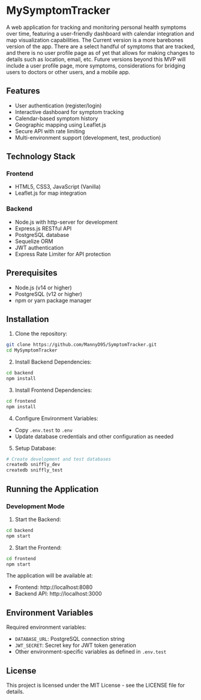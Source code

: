 # MySymptomTracker

A web application for tracking and monitoring personal health symptoms over time, featuring a user-friendly dashboard with calendar integration and map visualization capabilities.
The Current version is a more barebones version of the app. There are a select handful of symptoms that are tracked, and there is no user profile page as of yet that allows for making changes to details such as location, email, etc.
Future versions beyond this MVP will include a user profile page, more symptoms, considerations for bridging users to doctors or other users, and a mobile app.

## Features

- User authentication (register/login)
- Interactive dashboard for symptom tracking
- Calendar-based symptom history
- Geographic mapping using Leaflet.js
- Secure API with rate limiting
- Multi-environment support (development, test, production)

## Technology Stack

### Frontend
- HTML5, CSS3, JavaScript (Vanilla)
- Leaflet.js for map integration

### Backend
- Node.js with http-server for development
- Express.js RESTful API
- PostgreSQL database
- Sequelize ORM
- JWT authentication
- Express Rate Limiter for API protection

## Prerequisites

- Node.js (v14 or higher)
- PostgreSQL (v12 or higher)
- npm or yarn package manager

## Installation

1. Clone the repository:
```bash
git clone https://github.com/MannyD95/SymptomTracker.git
cd MySymptomTracker
```

2. Install Backend Dependencies:
```bash
cd backend
npm install
```

3. Install Frontend Dependencies:
```bash
cd frontend
npm install
```

4. Configure Environment Variables:
- Copy `.env.test` to `.env`
- Update database credentials and other configuration as needed

5. Setup Database:
```bash
# Create development and test databases
createdb sniffly_dev
createdb sniffly_test
```

## Running the Application

### Development Mode

1. Start the Backend:
```bash
cd backend
npm start
```

2. Start the Frontend:
```bash
cd frontend
npm start
```

The application will be available at:
- Frontend: http://localhost:8080
- Backend API: http://localhost:3000

## Environment Variables

Required environment variables:
- `DATABASE_URL`: PostgreSQL connection string
- `JWT_SECRET`: Secret key for JWT token generation
- Other environment-specific variables as defined in `.env.test`

## License

This project is licensed under the MIT License - see the LICENSE file for details. 
